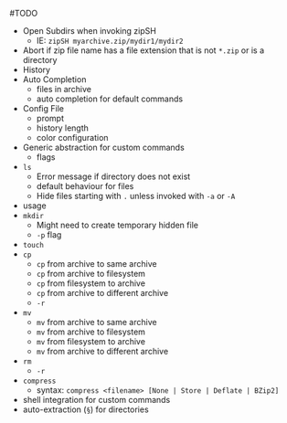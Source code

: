 #TODO
* Open Subdirs when invoking zipSH
    - IE: `zipSH myarchive.zip/mydir1/mydir2`
* Abort if zip file name has a file extension that is not `*.zip` 
    or is a directory
* History
* Auto Completion
    - files in archive
    - auto completion for default commands
* Config File
    - prompt
    - history length
    - color configuration 
* Generic abstraction for custom commands
    - flags
* `ls`
    - Error message if directory does not exist
    - default behaviour for files
    - Hide files starting with `.` unless invoked with `-a` or `-A`
* usage
* `mkdir`
    - Might need to create temporary hidden file
    - `-p` flag 
* `touch`
* `cp`
    - `cp` from archive to same archive
    - `cp` from archive to filesystem
    - `cp` from filesystem to archive
    - `cp` from archive to different archive
    - `-r`
* `mv`
    - `mv` from archive to same archive
    - `mv` from archive to filesystem
    - `mv` from filesystem to archive
    - `mv` from archive to different archive
* `rm`
    - `-r`
* `compress`
    - syntax: `compress <filename> [None | Store | Deflate | BZip2]`
* shell integration for custom commands
* auto-extraction (`§`) for directories